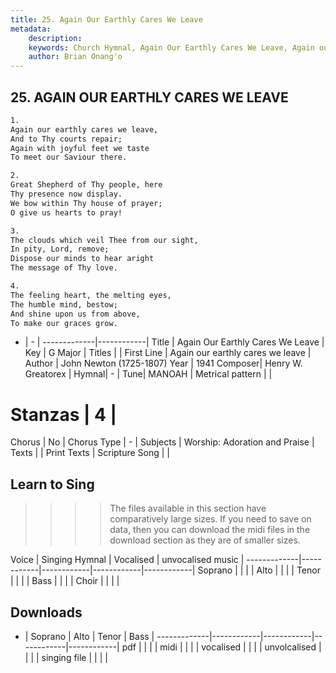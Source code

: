 ```yaml
---
title: 25. Again Our Earthly Cares We Leave
metadata:
    description: 
    keywords: Church Hymnal, Again Our Earthly Cares We Leave, Again our earthly cares we leave, 
    author: Brian Onang'o
---
```



## 25. AGAIN OUR EARTHLY CARES WE LEAVE

```txt
1.
Again our earthly cares we leave, 
And to Thy courts repair; 
Again with joyful feet we taste 
To meet our Saviour there. 

2.
Great Shepherd of Thy people, here 
Thy presence now display. 
We bow within Thy house of prayer; 
O give us hearts to pray! 

3.
The clouds which veil Thee from our sight, 
In pity, Lord, remove; 
Dispose our minds to hear aright 
The message of Thy love. 

4.
The feeling heart, the melting eyes, 
The humble mind, bestow; 
And shine upon us from above, 
To make our graces grow.

```

- |   -  |
-------------|------------|
Title | Again Our Earthly Cares We Leave |
Key | G Major |
Titles |  |
First Line | Again our earthly cares we leave |
Author | John Newton (1725-1807)
Year | 1941
Composer| Henry W. Greatorex |
Hymnal|  - |
Tune| MANOAH |
Metrical pattern | |
# Stanzas | 4 |
Chorus | No |
Chorus Type | - |
Subjects | Worship: Adoration and Praise |
Texts |  |
Print Texts | 
Scripture Song |  |
  
## Learn to Sing

>>>> The files available in this section have comparatively large sizes. If you need to save on data, then you can download the midi files in the download section as they are of smaller sizes.

Voice |  Singing Hymnal | Vocalised | unvocalised music |
-------------|------------|------------|------------|------------|
Soprano | | | |
Alto | | | |
Tenor | | | |
Bass | | | |
Choir | | | |

## Downloads

- |  Soprano | Alto | Tenor | Bass |
-------------|------------|------------|------------|------------|
pdf | | | |
midi | | | |
vocalised | | | |
unvolcalised | | | |
singing file | | | |
  